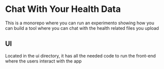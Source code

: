 # Chat With Your Health Data

This is a monorepo where you can run an experimento showing how you can build a tool where you can chat with the health related files you upload

## UI

Located in the ui directory, it has all the needed code to run the front-end where the users interact with the app
